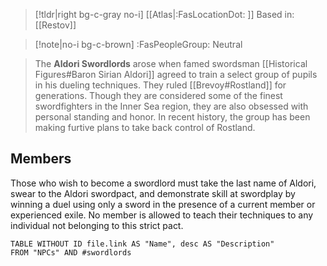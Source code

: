 >[!tldr|right bg-c-gray no-i] [[Atlas|:FasLocationDot: ]] Based in: [[Restov]]

>[!note|no-i bg-c-brown] :FasPeopleGroup: Neutral

>The **Aldori Swordlords** arose when famed swordsman [[Historical Figures#Baron Sirian Aldori]] agreed to train a select group of pupils in his dueling techniques. They ruled [[Brevoy#Rostland]] for generations. Though they are considered some of the finest swordfighters in the Inner Sea region, they are also obsessed with personal standing and honor. In recent history, the group has been making furtive plans to take back control of Rostland.

## Members
Those who wish to become a swordlord must take the last name of Aldori, swear to the Aldori swordpact, and demonstrate skill at swordplay by winning a duel using only a sword in the presence of a current member or experienced exile. No member is allowed to teach their techniques to any individual not belonging to this strict pact.

```dataview
TABLE WITHOUT ID file.link AS "Name", desc AS "Description"
FROM "NPCs" AND #swordlords
```